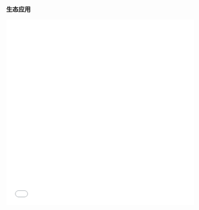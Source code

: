 ### 生态应用

<iframe width="100%" height="500px" src="swiper.html?name=/Nulscriptions&num=13" frameborder="0" allowfullscreen></iframe>